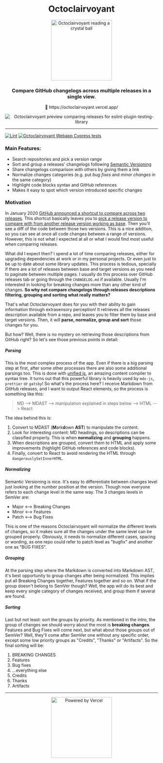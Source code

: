 <div align="center">
  <h1>Octoclairvoyant</h1>
  <img
    src="https://raw.githubusercontent.com/belco90/octoclairvoyant/main/public/mascot-logo.png"
    height="200"
    width="200"
    alt="Octoclairvoyant reading a crystal ball"
  >
  <h3>Compare GitHub changelogs across multiple releases in a single view.</h3>
  <p>
    <span role="img" aria-label="Crystall ball">🔮</span> https://octoclairvoyant.vercel.app/
  </p>

  <img src="https://i.imgur.com/y98G27j.png" alt="Octoclairvoyant preview comparing releases for eslint-plugin-testing-library" >
</div>

<hr>

[![Lint](https://github.com/Belco90/octoclairvoyant/actions/workflows/lint.yml/badge.svg)](https://github.com/Belco90/octoclairvoyant/actions/workflows/lint.yml)
[![Octoclairvoyant Webapp Cypress tests](https://img.shields.io/endpoint?url=https://dashboard.cypress.io/badge/simple/u8grd8&style=flat&logo=cypress)](https://dashboard.cypress.io/projects/u8grd8/runs)

### Main Features:

- Search repositories and pick a version range
- Sort and group a releases' changelogs following [Semantic Versioning](https://semver.org/)
- Share changelogs comparison with others by giving them a link
- Normalize changes categories (e.g. put _bug fixes_ and _minor changes_ in the same category)
- Highlight code blocks syntax and GitHub references
- Makes it easy to spot which version introduced specific changes

### Motivation

In January 2020 [GitHub announced a shortcut to compare across two releases](https://github.blog/changelog/2020-01-13-shortcut-to-compare-across-two-releases/).
This shortcut basically leaves you to [pick a release version to compare with from another release version working as base](https://help.github.com/en/github/administering-a-repository/comparing-releases).
Then you'll see a diff of the code between those two versions.
This is a nice addition, so you can see at once all code changes between a range of versions.
However, this is not what I expected at all or what I would find most useful when comparing releases.

What did I expect then?
I spend a lot of time comparing releases, either for upgrading dependencies at work or in my personal projects.
Or even just to be up to date about some library updates.
This process is tedious, specially if there are a lot of releases between base and target versions as you need to paginate between multiple pages.
I usually do this process over GitHub releases tab or going through the `CHANGELOG.md` if available.
Usually I'm interested in looking for breaking changes more than any other kind of changes.
**So why not compare changelogs through releases descriptions filtering, grouping and sorting what really matters?**

That's what Octoclairvoyant does for you with their ability to gain information through extrasensory perception!
It retrieves all the releases description available from a repo, and leaves you to filter them by base and target versions.
Then, it will **parse, normalize, group and sort** those changes for you.

But how?
Well, there is no mystery on retrieving those descriptions from GitHub right?
So let's see those previous points in detail:

##### Parsing

This is the most complex process of the app.
Even if there is a big parsing step at first, after some other processes there are also some additional parsings too.
This is done with [unified js](https://unifiedjs.com/), an amazing content compiler to syntax tree.
It turns out that this powerful library is heavily used by `mdx-js`, `prettier` or `gatsby`!
So what's the process here?
I receive Markdown from GitHub releases, and I want to output React elements, so the process is something like this:

> MD --> MDAST --> manipulation explained in steps below --> HTML --> React

The idea behind this is:

1. Convert to MDAST (**M**ark**d**own **AST**) to manipulate the content.
2. Look for interesting content: MD headings, so descriptions can be classified properly. This is when **normalizing** and **grouping** happens.
3. When descriptions are grouped, convert them to HTML and apply some improvements (highlight GitHub references and code blocks).
4. Finally, convert to React to avoid rendering the HTML through `dangerouslySetInnerHTML`.

##### Normalizing

Semantic Versioning is nice.
It's easy to differentiate between changes level just looking at the number position at the version.
Though now everyone refers to each change level in the same way.
The 3 changes levels in SemVer are:

- Major <--> Breaking Changes
- Minor <--> Features
- Patch <--> Bug Fixes

This is one of the reasons Octoclairvoyant will normalize the different levels of changes, so it makes sure all the changes under the same level can be grouped properly.
Obviously, it needs to normalize different cases, spacing or wording, as one repo could refer to patch level as "bugfix" and another one as "BUG FIXES".

##### Grouping

At the parsing step where the Markdown is converted into Markdown AST, it's best opportunity to group changes after being normalized.
This implies put all Breaking Changes together, Features together and so on.
What if the group doesn't belong to SemVer though?
Well, the app will do its best and keep every single category of changes received, and group them if several are found.

##### Sorting

Last but not least: sort the groups by priority.
As mentioned in the intro, the group of changes we should worry about the most is **breaking changes**.
Features and Bug Fixes will come next, but what about those groups out of SemVer?
Well, they'll come after SemVer one without any specific order, except some low priority groups as "Credits", "Thanks" or "Artifacts".
So the final sorting will be:

1. BREAKING CHANGES
2. Features
3. Bug fixes
4. ...everything else
5. Credits
6. Thanks
7. Artifacts

<hr>
<div align="center">
  <a href="https://vercel.com/?utm_source=octoclairvoyant-team&utm_campaign=oss">
    <img
      src="https://www.datocms-assets.com/31049/1618983297-powered-by-vercel.svg"
      height="200"
      width="200"
      alt="Powered by Vercel"
    >
  </a>
</div>
